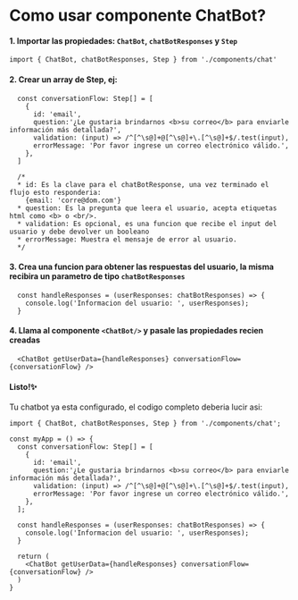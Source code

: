 
# Como usar componente ChatBot?
#### 1. Importar las propiedades: `ChatBot`, `chatBotResponses` y `Step`
```tsx
import { ChatBot, chatBotResponses, Step } from './components/chat'
```

#### 2. Crear un array de Step, ej:
```tsx
  const conversationFlow: Step[] = [
    {
      id: 'email',
      question:'¿Le gustaria brindarnos <b>su correo</b> para enviarle información más detallada?',
      validation: (input) => /^[^\s@]+@[^\s@]+\.[^\s@]+$/.test(input),
      errorMessage: 'Por favor ingrese un correo electrónico válido.',
    },
  ]

  /* 
  * id: Es la clave para el chatBotResponse, una vez terminado el flujo esto responderia:
    {email: 'corre@dom.com'}
  * question: Es la pregunta que leera el usuario, acepta etiquetas html como <b> o <br/>.
  * validation: Es opcional, es una funcion que recibe el input del usuario y debe devolver un booleano
  * errorMessage: Muestra el mensaje de error al usuario.
  */
```
#### 3. Crea una funcion para obtener las respuestas del usuario, la misma recibira un parametro de tipo `chatBotResponses`
```tsx
  const handleResponses = (userResponses: chatBotResponses) => {
    console.log('Informacion del usuario: ', userResponses);
  }
```
#### 4. Llama al componente `<ChatBot/>` y pasale las propiedades recien creadas

```tsx
  <ChatBot getUserData={handleResponses} conversationFlow={conversationFlow} />
```

#### Listo!✨
Tu chatbot ya esta configurado, el codigo completo deberia lucir asi:
```tsx
import { ChatBot, chatBotResponses, Step } from './components/chat';

const myApp = () => {
  const conversationFlow: Step[] = [
    {
      id: 'email',
      question:'¿Le gustaria brindarnos <b>su correo</b> para enviarle información más detallada?',
      validation: (input) => /^[^\s@]+@[^\s@]+\.[^\s@]+$/.test(input),
      errorMessage: 'Por favor ingrese un correo electrónico válido.',
    },
  ];

  const handleResponses = (userResponses: chatBotResponses) => {
    console.log('Informacion del usuario: ', userResponses);
  }

  return (
    <ChatBot getUserData={handleResponses} conversationFlow={conversationFlow} />
  )
}
```